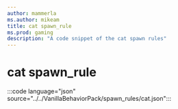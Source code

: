 ```yaml
---
author: mammerla
ms.author: mikeam
title: cat spawn_rule
ms.prod: gaming
description: "A code snippet of the cat spawn rules"
---
```


# cat spawn_rule

:::code language="json" source="../../VanillaBehaviorPack/spawn_rules/cat.json":::
